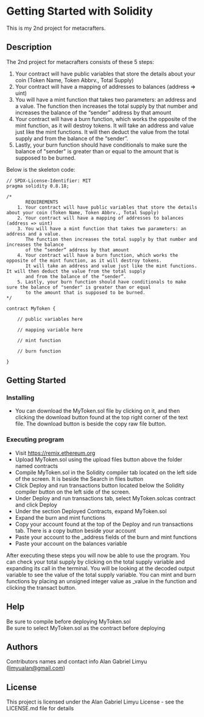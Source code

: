# Getting Started with Solidity

This is my 2nd project for metacrafters.

## Description

The 2nd project for metacrafters consists of these 5 steps:
1. Your contract will have public variables that store the details about your coin (Token Name, Token Abbrv., Total Supply)
2. Your contract will have a mapping of addresses to balances (address => uint)
3. You will have a mint function that takes two parameters: an address and a value. 
The function then increases the total supply by that number and increases the balance 
of the “sender” address by that amount
4. Your contract will have a burn function, which works the opposite of the mint function, as it will destroy tokens. 
It will take an address and value just like the mint functions. It will then deduct the value from the total supply 
and from the balance of the “sender”.
5. Lastly, your burn function should have conditionals to make sure the balance of "sender" is greater than or equal 
to the amount that is supposed to be burned.


Below is the skeleton code:
```
// SPDX-License-Identifier: MIT
pragma solidity 0.8.18;

/*
       REQUIREMENTS
    1. Your contract will have public variables that store the details about your coin (Token Name, Token Abbrv., Total Supply)
    2. Your contract will have a mapping of addresses to balances (address => uint)
    3. You will have a mint function that takes two parameters: an address and a value. 
       The function then increases the total supply by that number and increases the balance 
       of the “sender” address by that amount
    4. Your contract will have a burn function, which works the opposite of the mint function, as it will destroy tokens. 
       It will take an address and value just like the mint functions. It will then deduct the value from the total supply 
       and from the balance of the “sender”.
    5. Lastly, your burn function should have conditionals to make sure the balance of "sender" is greater than or equal 
       to the amount that is supposed to be burned.
*/

contract MyToken {

    // public variables here

    // mapping variable here

    // mint function

    // burn function

}

```

## Getting Started

### Installing

* You can download the MyToken.sol file by clicking on it, and then clicking the download button found at the top right corner of the text file. The download button is beside the copy raw file button.

### Executing program

* Visit https://remix.ethereum.org
* Upload MyToken.sol using the upload files button above the folder named contracts
* Compile MyToken.sol in the Solidity compiler tab located on the left side of the screen. It is beside the Search in files button
* Click Deploy and run transactions button located below the Solidity compiler button on the left side of the screen.
* Under Deploy and run transactions tab, select MyToken.solcas contract and click Deploy
* Under the section Deployed Contracts, expand MyToken.sol
* Expand the burn and mint functions
* Copy your account found at the top of the Deploy and run transactions tab. There is a copy button beside your account
* Paste your account to the _address fields of the burn and mint functions
* Paste your account on the balances variable

After executing these steps you will now be able to use the program. You can check your total supply by clicking on the total supply variable and expanding its call in the terminal.
You will be looking at the decoded output variable to see the value of the total supply variable.
You can mint and burn functions by placing an unsigned integer value as _value in the function and clicking the transact button.


## Help

Be sure to compile before deploying MyToken.sol </br>
Be sure to select MyToken.sol as the contract before deploying

## Authors

Contributors names and contact info
Alan Gabriel Limyu (limyualan@gmail.com)


## License

This project is licensed under the Alan Gabriel Limyu License - see the LICENSE.md file for details
